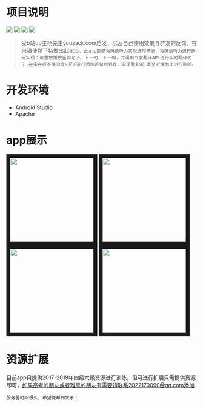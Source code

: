 项目说明
=
![](https://img.shields.io/badge/Api-baidutranslate-green) ![](https://img.shields.io/badge/Download-3.25M-blue) ![](https://img.shields.io/badge/License-Apache-orange) ![](https://img.shields.io/badge/version-v1.0-yellowgreen)

>受b站up主杨先生youzack.com启发，以及自己使用效果与群友的反馈，在兴趣使然下特做出此app。`此app能够将英语听力实现逐句精听，将英语听力进行拆分实现：可重放播放当前句子、上一句、下一句，并调用百度翻译API进行实时翻译句子,在实在听不懂的情>况下进行添加该句到列表，实现重复听,直至听懂为止进行删除。`<br>

开发环境
=
* Android Studio
* Apache

app展示
=
<div>
 <img width = "220" alt="" style="display:inline-block;" src="https://github.com/redkiki/Listen/blob/master/README_rsc/1.png" alt="1.png" border="10">
 <img width = "220" alt="" style="display:inline-block;" src="https://github.com/redkiki/Listen/blob/master/README_rsc/2.png" alt="2.png" border="10">
 <img width = "220" alt="" style="display:inline-block;" src="https://github.com/redkiki/Listen/blob/master/README_rsc/3.png" alt="3.png" border="10">
 <img width = "220" alt="" style="display:inline-block;" src="https://github.com/redkiki/Listen/blob/master/README_rsc/4.png" alt="4.png" border="10"> 
</div>

资源扩展
=
目前app只提供2017-2019年四级六级资源进行训练，但可进行扩展只需提供资源即可，如果高考的朋友或者雅思的朋友有需要请联系2022170090@qq.com添加.

    服务器时间很久，希望能帮到大家！

